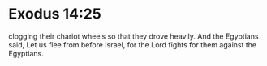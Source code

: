 # Exodus 14:25

clogging their chariot wheels so that they drove heavily. And the Egyptians said, Let us flee from before Israel, for the Lord fights for them against the Egyptians.
